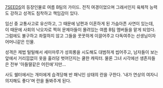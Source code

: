 [7SEEDS](7SEEDS.md)의 등장인물로 여름 B팀의 가이드. 전직 여경이었으며 그래서인지 육체적 능력도 강하고 성격도 침착하고
책임감이 있다.

임신 중 교통사고로 유산하고, 그 때문에 남편과 이혼하게 된 가슴아픈 사연이 있는데, 이 때문에 사회의 낙오자로 찍혀 문제아들이 몰려있는
여름 B팀 멤버들을 맡게 되었다. 그럼에도 불구하고 좌절하지 않고 그들을 꿋꿋하게 이끌어주고 다독여주는 선생님이자 어머니같은 인물.

성격은 제법 털털해서 세미마루가 성희롱을 시도해도 대범하게 씹어주고, 남자들이 보는 앞에서 거리낌없이 옷을 훌러덩 벗어던지는 쿨한 캐릭터.
물론 그녀 시각에선 생존자들은 전부 '아들딸같은 어린애'지만...

사도 쉘터에서는 개미에게 습격당해 반 패닉인 상태의 란을 구한다. '내가 연상의 여자니 의지해도 좋다'며 란을 돌봐주게 된다.

